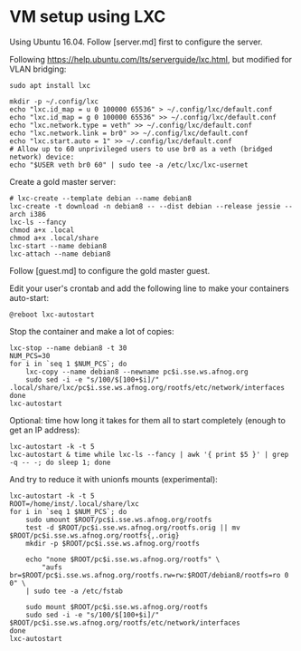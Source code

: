 # VM setup using LXC

Using Ubuntu 16.04. Follow [server.md] first to configure the server.

Following https://help.ubuntu.com/lts/serverguide/lxc.html, but modified for VLAN bridging:

	sudo apt install lxc

	mkdir -p ~/.config/lxc
	echo "lxc.id_map = u 0 100000 65536" > ~/.config/lxc/default.conf
	echo "lxc.id_map = g 0 100000 65536" >> ~/.config/lxc/default.conf
	echo "lxc.network.type = veth" >> ~/.config/lxc/default.conf
	echo "lxc.network.link = br0" >> ~/.config/lxc/default.conf
	echo "lxc.start.auto = 1" >> ~/.config/lxc/default.conf
	# Allow up to 60 unprivileged users to use br0 as a veth (bridged network) device:
	echo "$USER veth br0 60" | sudo tee -a /etc/lxc/lxc-usernet

Create a gold master server:

	# lxc-create --template debian --name debian8
	lxc-create -t download -n debian8 -- --dist debian --release jessie --arch i386
	lxc-ls --fancy
	chmod a+x .local
	chmod a+x .local/share
	lxc-start --name debian8
	lxc-attach --name debian8

Follow [guest.md] to configure the gold master guest.

Edit your user's crontab and add the following line to make your containers auto-start:

	@reboot lxc-autostart

Stop the container and make a lot of copies:

	lxc-stop --name debian8 -t 30
	NUM_PCS=30
	for i in `seq 1 $NUM_PCS`; do
		lxc-copy --name debian8 --newname pc$i.sse.ws.afnog.org
		sudo sed -i -e "s/100/$[100+$i]/" .local/share/lxc/pc$i.sse.ws.afnog.org/rootfs/etc/network/interfaces
	done
	lxc-autostart

Optional: time how long it takes for them all to start completely (enough to get an IP address):

	lxc-autostart -k -t 5
	lxc-autostart & time while lxc-ls --fancy | awk '{ print $5 }' | grep -q -- -; do sleep 1; done

And try to reduce it with unionfs mounts (experimental):

	lxc-autostart -k -t 5
	ROOT=/home/inst/.local/share/lxc
	for i in `seq 1 $NUM_PCS`; do
		sudo umount $ROOT/pc$i.sse.ws.afnog.org/rootfs
		test -d $ROOT/pc$i.sse.ws.afnog.org/rootfs.orig || mv $ROOT/pc$i.sse.ws.afnog.org/rootfs{,.orig}
		mkdir -p $ROOT/pc$i.sse.ws.afnog.org/rootfs

		echo "none $ROOT/pc$i.sse.ws.afnog.org/rootfs" \
			"aufs br=$ROOT/pc$i.sse.ws.afnog.org/rootfs.rw=rw:$ROOT/debian8/rootfs=ro 0 0" \
		| sudo tee -a /etc/fstab

		sudo mount $ROOT/pc$i.sse.ws.afnog.org/rootfs
		sudo sed -i -e "s/100/$[100+$i]/" $ROOT/pc$i.sse.ws.afnog.org/rootfs/etc/network/interfaces
	done
	lxc-autostart
